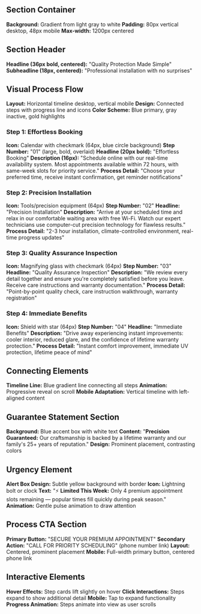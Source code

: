 ## Section Container
**Background:** Gradient from light gray to white
**Padding:** 80px vertical desktop, 48px mobile
**Max-width:** 1200px centered

## Section Header
**Headline (36px bold, centered):** "Quality Protection Made Simple"
**Subheadline (18px, centered):** "Professional installation with no surprises"

## Visual Process Flow
**Layout:** Horizontal timeline desktop, vertical mobile
**Design:** Connected steps with progress line and icons
**Color Scheme:** Blue primary, gray inactive, gold highlights

### Step 1: Effortless Booking
**Icon:** Calendar with checkmark (64px, blue circle background)
**Step Number:** "01" (large, bold, overlaid)
**Headline (20px bold):** "Effortless Booking"
**Description (16px):** "Schedule online with our real-time availability system. Most appointments available within 72 hours, with same-week slots for priority service."
**Process Detail:** "Choose your preferred time, receive instant confirmation, get reminder notifications"

### Step 2: Precision Installation
**Icon:** Tools/precision equipment (64px)
**Step Number:** "02"
**Headline:** "Precision Installation"
**Description:** "Arrive at your scheduled time and relax in our comfortable waiting area with free Wi-Fi. Watch our expert technicians use computer-cut precision technology for flawless results."
**Process Detail:** "2-3 hour installation, climate-controlled environment, real-time progress updates"

### Step 3: Quality Assurance Inspection
**Icon:** Magnifying glass with checkmark (64px)
**Step Number:** "03"  
**Headline:** "Quality Assurance Inspection"
**Description:** "We review every detail together and ensure you're completely satisfied before you leave. Receive care instructions and warranty documentation."
**Process Detail:** "Point-by-point quality check, care instruction walkthrough, warranty registration"

### Step 4: Immediate Benefits
**Icon:** Shield with star (64px)
**Step Number:** "04"
**Headline:** "Immediate Benefits"
**Description:** "Drive away experiencing instant improvements: cooler interior, reduced glare, and the confidence of lifetime warranty protection."
**Process Detail:** "Instant comfort improvement, immediate UV protection, lifetime peace of mind"

## Connecting Elements
**Timeline Line:** Blue gradient line connecting all steps
**Animation:** Progressive reveal on scroll
**Mobile Adaptation:** Vertical timeline with left-aligned content

## Guarantee Statement Section
**Background:** Blue accent box with white text
**Content:** "**Precision Guaranteed:** Our craftsmanship is backed by a lifetime warranty and our family's 25+ years of reputation."
**Design:** Prominent placement, contrasting colors

## Urgency Element
**Alert Box Design:** Subtle yellow background with border
**Icon:** Lightning bolt or clock
**Text:** "⚡ **Limited This Week:** Only 4 premium appointment slots remaining — popular times fill quickly during peak season."
**Animation:** Gentle pulse animation to draw attention

## Process CTA Section
**Primary Button:** "SECURE YOUR PREMIUM APPOINTMENT"
**Secondary Action:** "CALL FOR PRIORITY SCHEDULING" (phone number link)
**Layout:** Centered, prominent placement
**Mobile:** Full-width primary button, centered phone link

## Interactive Elements
**Hover Effects:** Step cards lift slightly on hover
**Click Interactions:** Steps expand to show additional detail
**Mobile:** Tap to expand functionality
**Progress Animation:** Steps animate into view as user scrolls